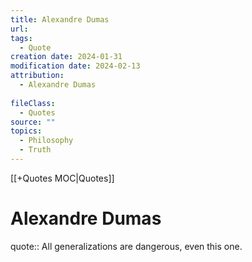 ```yaml
---
title: Alexandre Dumas
url: 
tags:
  - Quote
creation date: 2024-01-31
modification date: 2024-02-13
attribution:
  - Alexandre Dumas
 
fileClass:
  - Quotes
source: ""
topics:
  - Philosophy
  - Truth
---
```


[[+Quotes MOC|Quotes]]

# Alexandre Dumas

quote:: All generalizations are dangerous, even this one.
